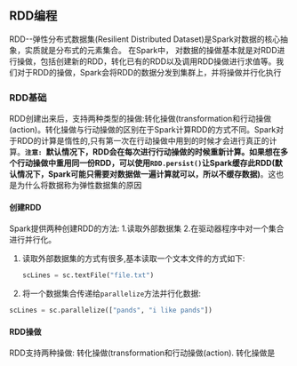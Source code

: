 ## RDD编程

RDD--弹性分布式数据集(Resilient Distributed Dataset)是Spark对数据的核心抽象，实质就是分布式的元素集合。 在Spark中， 对数据的操做基本就是对RDD进行操做，包括创建新的RDD，转化已有的RDD以及调用RDD操做进行求值等。我们对于RDD的操做，Spark会将RDD的数据分发到集群上，并将操做并行化执行

### RDD基础

RDD创建出来后，支持两种类型的操做:转化操做(transformation和行动操做(action)。转化操做与行动操做的区别在于Spark计算RDD的方式不同。Spark对于RDD的计算是惰性的,只有第一次在行动操做中用到的时候才会进行真正的计算。**`注意: `默认情况下，RDD会在每次进行行动操做的时候重新计算。如果想在多个行动操做中重用同一份RDD，可以使用`RDD.persist()`让Spark缓存此RDD(默认情况下，Spark可能只需要对数据做一遍计算就可以，所以不缓存数据)**。这也是为什么将数据称为弹性数据集的原因

#### 创建RDD

Spark提供两种创建RDD的方法: 1.读取外部数据集 2.在驱动器程序中对一个集合进行并行化。

1. 读取外部数据集的方式有很多,基本读取一个文本文件的方式如下: 

   ```python
   scLines = sc.textFile("file.txt")
   ```

2.  将一个数据集合传递给`parallelize`方法并行化数据:

   ```python
   scLines = sc.parallelize(["pands", "i like pands"])
   ```

#### RDD操做

RDD支持两种操做: 转化操做(transformation和行动操做(action). 转化操做是





